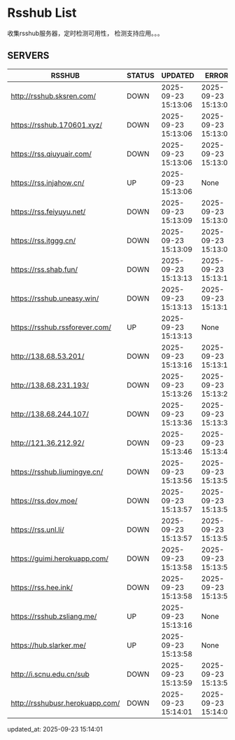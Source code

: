 # Rsshub List

收集rsshub服务器，定时检测可用性， 检测支持应用。。。


## SERVERS

|  RSSHUB   | STATUS  | UPDATED  | ERROR  | TWITTER |  
|  ----  | ----  | ----  | ----  | ---- |  
| http://rsshub.sksren.com/ | DOWN | 2025-09-23 15:13:06 | 2025-09-23 15:13:06 |  
| https://rsshub.170601.xyz/ | DOWN | 2025-09-23 15:13:06 | 2025-09-23 15:13:06 |  
| https://rss.qiuyuair.com/ | DOWN | 2025-09-23 15:13:06 | 2025-09-23 15:13:06 |  
| https://rss.injahow.cn/ | UP | 2025-09-23 15:13:06 | None ||  
| https://rss.feiyuyu.net/ | DOWN | 2025-09-23 15:13:09 | 2025-09-23 15:13:09 |  
| https://rss.itggg.cn/ | DOWN | 2025-09-23 15:13:09 | 2025-09-23 15:13:09 |  
| https://rss.shab.fun/ | DOWN | 2025-09-23 15:13:13 | 2025-09-23 15:13:13 |  
| https://rsshub.uneasy.win/ | DOWN | 2025-09-23 15:13:13 | 2025-09-23 15:13:13 |  
| https://rsshub.rssforever.com/ | UP | 2025-09-23 15:13:13 | None ||  
| http://138.68.53.201/ | DOWN | 2025-09-23 15:13:16 | 2025-09-23 15:13:16 |  
| http://138.68.231.193/ | DOWN | 2025-09-23 15:13:26 | 2025-09-23 15:13:26 |  
| http://138.68.244.107/ | DOWN | 2025-09-23 15:13:36 | 2025-09-23 15:13:36 |  
| http://121.36.212.92/ | DOWN | 2025-09-23 15:13:46 | 2025-09-23 15:13:46 |  
| https://rsshub.liumingye.cn/ | DOWN | 2025-09-23 15:13:56 | 2025-09-23 15:13:56 |  
| https://rss.dov.moe/ | DOWN | 2025-09-23 15:13:57 | 2025-09-23 15:13:57 |  
| https://rss.unl.li/ | DOWN | 2025-09-23 15:13:57 | 2025-09-23 15:13:57 |  
| https://guimi.herokuapp.com/ | DOWN | 2025-09-23 15:13:58 | 2025-09-23 15:13:58 |  
| https://rss.hee.ink/ | DOWN | 2025-09-23 15:13:58 | 2025-09-23 15:13:58 |  
| https://rsshub.zsliang.me/ | UP | 2025-09-23 15:13:16 | None |OK|  
| https://hub.slarker.me/ | UP | 2025-09-23 15:13:58 | None ||  
| http://i.scnu.edu.cn/sub | DOWN | 2025-09-23 15:13:59 | 2025-09-23 15:13:59 |  
| http://rsshubusr.herokuapp.com/ | DOWN | 2025-09-23 15:14:01 | 2025-09-23 15:14:01 |  
  

updated_at: 2025-09-23 15:14:01  
